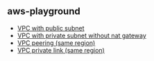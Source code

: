 ## aws-playground
- [VPC with public subnet](./vpc_with_public-subnet)
- [VPC with private subnet without nat gateway](./vpc_with_private-subnet)
- [VPC peering (same region)](./vpc_peering)
- [VPC private link (same region)](./vpc_private-link_consumer_provider) 
